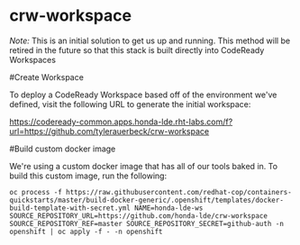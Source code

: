 # crw-workspace

*Note:* This is an initial solution to get us up and running. This method will be retired in the future so that this stack is built directly into CodeReady Workspaces


#Create Workspace

To deploy a CodeReady Workspace based off of the environment we've defined, visit the following URL to generate the initial workspace:

https://codeready-common.apps.honda-lde.rht-labs.com/f?url=https://github.com/tylerauerbeck/crw-workspace


#Build custom docker image

We're using a custom docker image that has all of our tools baked in. To build this custom image, run the following:

`oc process -f https://raw.githubusercontent.com/redhat-cop/containers-quickstarts/master/build-docker-generic/.openshift/templates/docker-build-template-with-secret.yml NAME=honda-lde-ws SOURCE_REPOSITORY_URL=https://github.com/honda-lde/crw-workspace SOURCE_REPOSITORY_REF=master SOURCE_REPOSITORY_SECRET=github-auth -n openshift | oc apply -f - -n openshift`
